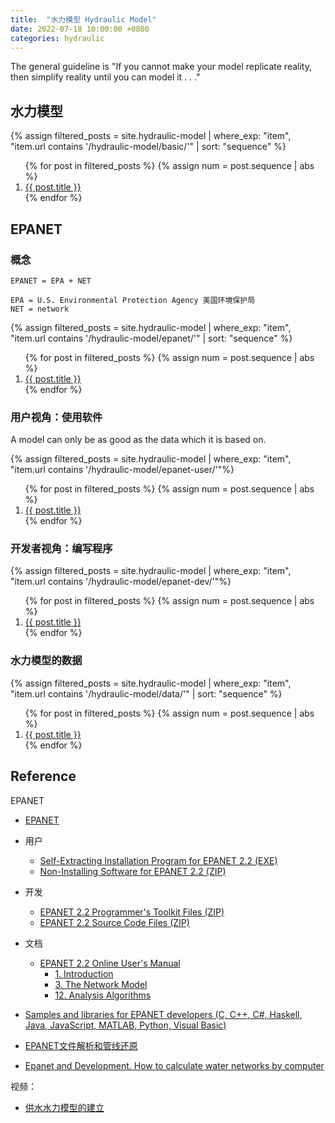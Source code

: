 ```yaml
---
title:  "水力模型 Hydraulic Model"
date: 2022-07-18 10:00:00 +0800
categories: hydraulic
---
```


The general guideline is "If you cannot make your model replicate reality, then simplify reality until you can model it . . ."

## 水力模型

{% assign filtered_posts = site.hydraulic-model | where_exp: "item", "item.url contains '/hydraulic-model/basic/'" | sort: "sequence" %}
<ol>
    {% for post in filtered_posts %}
    {% assign num = post.sequence | abs %}
    <li>
        <a href="{{ post.url }}">{{ post.title }}</a>
    </li>
    {% endfor %}
</ol>

## EPANET

### 概念

```text
EPANET = EPA + NET

EPA = U.S. Environmental Protection Agency 美国环境保护局
NET = network
```

{% assign filtered_posts = site.hydraulic-model | where_exp: "item", "item.url contains '/hydraulic-model/epanet/'" | sort: "sequence" %}
<ol>
    {% for post in filtered_posts %}
    {% assign num = post.sequence | abs %}
    <li>
        <a href="{{ post.url }}">{{ post.title }}</a>
    </li>
    {% endfor %}
</ol>

### 用户视角：使用软件

A model can only be as good as the data which it is based on.

{% assign filtered_posts = site.hydraulic-model | where_exp: "item", "item.url contains '/hydraulic-model/epanet-user/'"%}
<ol>
    {% for post in filtered_posts %}
    {% assign num = post.sequence | abs %}
    <li>
        <a href="{{ post.url }}">{{ post.title }}</a>
    </li>
    {% endfor %}
</ol>

### 开发者视角：编写程序

{% assign filtered_posts = site.hydraulic-model | where_exp: "item", "item.url contains '/hydraulic-model/epanet-dev/'"%}
<ol>
    {% for post in filtered_posts %}
    {% assign num = post.sequence | abs %}
    <li>
        <a href="{{ post.url }}">{{ post.title }}</a>
    </li>
    {% endfor %}
</ol>

### 水力模型的数据

{% assign filtered_posts = site.hydraulic-model | where_exp: "item", "item.url contains '/hydraulic-model/data/'" | sort: "sequence" %}
<ol>
    {% for post in filtered_posts %}
    {% assign num = post.sequence | abs %}
    <li>
        <a href="{{ post.url }}">{{ post.title }}</a>
    </li>
    {% endfor %}
</ol>

## Reference

EPANET

- [EPANET](https://www.epa.gov/water-research/epanet)
- 用户
  - [Self-Extracting Installation Program for EPANET 2.2 (EXE)](https://github.com/USEPA/EPANET2.2/releases/download/2.2.0/epanet2.2_setup.exe)
  - [Non-Installing Software for EPANET 2.2 (ZIP)](https://github.com/USEPA/EPANET2.2/releases/download/2.2.0/epanet2.2.zip)
- 开发
  - [EPANET 2.2 Programmer's Toolkit Files (ZIP)](https://github.com/USEPA/EPANET2.2/releases/download/2.2.0/epanet2.2_toolkit.zip)
  - [EPANET 2.2 Source Code Files (ZIP)](https://github.com/USEPA/EPANET2.2/archive/2.2.0.zip)
- 文档
  - [EPANET 2.2 Online User's Manual](https://epanet22.readthedocs.io/en/latest/)
    - [1. Introduction](https://epanet22.readthedocs.io/en/latest/1_introduction.html)
    - [3. The Network Model](https://epanet22.readthedocs.io/en/latest/3_network_model.html)
    - [12. Analysis Algorithms](https://epanet22.readthedocs.io/en/latest/12_analysis_algorithms.html)
- [Samples and libraries for EPANET developers (C, C++, C#, Haskell, Java, JavaScript, MATLAB, Python, Visual Basic)](http://epanet.de/developer/index.html.en)
- [EPANET文件解析和管线还原](https://bibichuan.github.io/posts/9d35c66.html)

- [Epanet and Development. How to calculate water networks by computer](https://issuu.com/arnalich/docs/epanet_and_development)

视频：

- [供水水力模型的建立](https://www.bilibili.com/video/BV1uZ4y1H7wQ)

